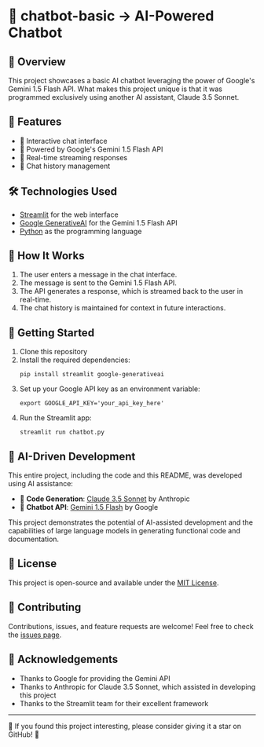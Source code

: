 # 🤖 chatbot-basic -> AI-Powered Chatbot

## 📖 Overview

This project showcases a basic AI chatbot leveraging the power of Google's Gemini 1.5 Flash API. What makes this project unique is that it was programmed exclusively using another AI assistant, Claude 3.5 Sonnet.

## 🌟 Features

- 💬 Interactive chat interface
- 🧠 Powered by Google's Gemini 1.5 Flash API
- 🔄 Real-time streaming responses
- 🧹 Chat history management

## 🛠️ Technologies Used

- [Streamlit](https://streamlit.io/) for the web interface
- [Google GenerativeAI](https://ai.google.dev/) for the Gemini 1.5 Flash API
- [Python](https://www.python.org/) as the programming language

## 🤔 How It Works

1. The user enters a message in the chat interface.
2. The message is sent to the Gemini 1.5 Flash API.
3. The API generates a response, which is streamed back to the user in real-time.
4. The chat history is maintained for context in future interactions.

## 🚀 Getting Started

1. Clone this repository
2. Install the required dependencies:
   ```
   pip install streamlit google-generativeai
   ```
3. Set up your Google API key as an environment variable:
   ```
   export GOOGLE_API_KEY='your_api_key_here'
   ```
4. Run the Streamlit app:
   ```
   streamlit run chatbot.py
   ```

## 🧠 AI-Driven Development

This entire project, including the code and this README, was developed using AI assistance:

- 🤖 **Code Generation**: [Claude 3.5 Sonnet](https://www.anthropic.com) by Anthropic
- 🧠 **Chatbot API**: [Gemini 1.5 Flash](https://ai.google.dev/) by Google

This project demonstrates the potential of AI-assisted development and the capabilities of large language models in generating functional code and documentation.

## 📜 License

This project is open-source and available under the [MIT License](https://opensource.org/licenses/MIT).

## 🤝 Contributing

Contributions, issues, and feature requests are welcome! Feel free to check the [issues page](link-to-your-issues-page).

## 👏 Acknowledgements

- Thanks to Google for providing the Gemini API
- Thanks to Anthropic for Claude 3.5 Sonnet, which assisted in developing this project
- Thanks to the Streamlit team for their excellent framework

---

🌟 If you found this project interesting, please consider giving it a star on GitHub! 🌟
